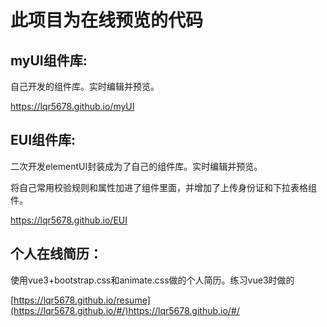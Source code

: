 # 此项目为在线预览的代码


## myUI组件库: 

自己开发的组件库。实时编辑并预览。

https://lqr5678.github.io/myUI


## EUI组件库: 

二次开发elementUI封装成为了自己的组件库。实时编辑并预览。

将自己常用校验规则和属性加进了组件里面，并增加了上传身份证和下拉表格组件。

https://lqr5678.github.io/EUI


## 个人在线简历：

使用vue3+bootstrap.css和animate.css做的个人简历。练习vue3时做的

[https://lqr5678.github.io/resume](https://lqr5678.github.io/#/)https://lqr5678.github.io/#/



